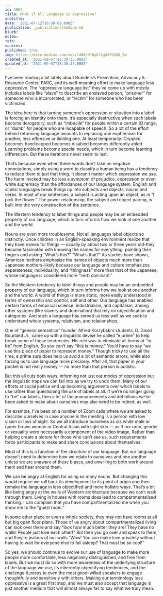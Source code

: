 ```yaml
---
id: 1067
title: What if All Language is Oppressive?
subtitle: 
date: '2021-07-12T16:00:00.000Z'
publication: _publications/medium.md
blurb: 
notes: 
refs: 
sources: 
published: true
img: https://miro.medium.com/max/1400/0*QqDllg3XFQGQG_9m
created_at: '2021-09-07T18:30:35.000Z'
updated_at: '2021-09-07T18:30:35.000Z'
---
```

I’ve been reading a lot lately about Brandeis’s Prevention, Advocacy & Resource Center, PARC, and its well-meaning effort to make language less oppressive. The “oppressive language list” they’ve come up with mostly includes labels like “slave” to describe an enslaved person, “prisoner” for someone who is incarcerated, or “victim” for someone who has been victimized.

The idea here is that turning someone’s oppression or situation into a label is forcing an identity onto them. It’s especially destructive when such labels become derogatory, such as “imbecile” for people within a certain IQ range, or “dumb” for people who are incapable of speech. So a lot of the effort behind reforming language amounts to replacing one euphemism for another, less offensive or limiting one. At least temporarily. Crippled becomes handicapped becomes disabled becomes differently abled. Learning problems become special needs, which in turn become learning differences. But these iterations never seem to last.

That’s because even when these words don’t take on negative connotations, simply using a word to classify a human being has a tendency to reduce them to just that thing. It doesn’t matter which expression we use. The harm invoked may be less a symptom of prejudice, oppression or even white supremacy than the affordances of our language system. English and similar languages break things up into subjects and objects, nouns and verbs. In most of our sentences, a subject is acting upon an object, as in “I pick the flower.” The power relationship, the subject and object pairing, is built into the very construction of the sentence.

The Western tendency to label things and people may be an embedded property of our language, which in turn informs how we look at one another and the world.

Nouns are even more troublesome. Not all languages label objects so distinctly. Once children in an English-speaking environment realize that they have names for things — usually by about two or three years old–they become fascinated with knowing the names for everything, pointing their fingers and asking “What’s this?” “What’s that?” As studies have shown, American mothers emphasize the names of objects much more than Japanese mothers–likely because our language and culture emphasizes separateness, individuality, and “thingness” more than that of the Japanese, whose language is considered more “verb dominant.”

So the Western tendency to label things and people may be an embedded property of our language, which in turn informs how we look at one another and the world. A world of things is more static, more easily understood in terms of ownership and control, self and other. Our language has enabled certain forms of empirical science, industrialism, and capitalism, among other systems (like slavery and domination) that rely on objectification and categories. And such a language has served us less well as we seek to understand whole systems, relativism, and relationships.

One of “general semantics” founder Alfred Korzybski’s students, D. David Bourland Jr., came up with a linguistic devise he called “e prime” to help break some of these tendencies. His rule was to eliminate all forms of “to be” from English. So you can’t say “this is money.” You’d have to say “we use this piece of paper to represent money.” Though tricky to use all the time, e prime sure does help us avoid a lot of semantic errors, while also forcing us to use language more precisely. After all, that paper in your pocket is not really money — no more than that person is autistic.

But this all cuts both ways, informing not just our modes of oppression but the linguistic traps we can fall into as we try to undo them. Many of our efforts at social justice end up becoming arguments over which labels to use rather than questioning the use of labels at all. If we’re no longer going to “be” our labels, then a lot of the announcements and definitions we’ve been asked to make about ourselves may also need to be retired, as well.

For example, I’ve been on a number of Zoom calls where we are asked to describe ourselves in case anyone in the meeting is a person with low vision or loss of sight. So we all introduce ourselves as cis white male or queer brown woman or Central Asian with light skin — as if our race, gender or sexuality were necessarily a component of the video image. Rather than helping create a picture for those who can’t see us, such requirements force participants to make and share conclusions about themselves.

Most of this is a function of the structure of our language. But our language doesn’t need to determine how we relate to ourselves and one another unless we are unaware of these biases, and unwilling to both work around them and hear around them.

We can be angry at English for using so many nouns. But changing this would require we roll back its development to its point of origin and then remake the language in less objectified and more holistic ways. That’s a bit like being angry at the walls of Western architecture because we can’t walk through them. Living in houses with rooms does lead to compartmentalized thinking. I can complain that you have compartmentalized me when you show me to the “guest room.”

In some other place or even a whole society, they may not have rooms at all but big open floor plans. Those of us angry about compartmentalized living can look over there and say “look how much better they are! They have no walls! People just love each other!” But then you go over and speak to them, and they’re jealous of our walls “Wow! You can make love privately without having to wait for everyone else to fall asleep? That must be so cool!”

So yes, we should continue to evolve our use of language to make more people more comfortable, less negatively distinguished, and free from labels. But we must do so with more awareness of the underlying structure of the language we use, its inherently objectifying tendencies, and the challenge it poses to even the most good-willed speakers to engage thoughtfully and sensitively with others.
Making our terminology less oppressive is a great first step, and we must also accept that language is just another medium that will almost always fail to say what we truly mean.

